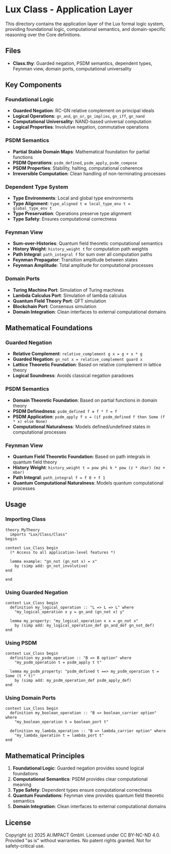 <!-- (c) 2025 AI.IMPACT GmbH. Licensed under CC BY-NC-ND 4.0. Provided "as is" without warranties. No patent rights granted. Not for safety-critical use. -->

# Lux Class - Application Layer

This directory contains the application layer of the Lux formal logic system, providing foundational logic, computational semantics, and domain-specific reasoning over the Core definitions.

## Files

- **Class.thy**: Guarded negation, PSDM semantics, dependent types, Feynman view, domain ports, computational universality

## Key Components

### Foundational Logic
- **Guarded Negation**: RC-GN relative complement on principal ideals
- **Logical Operations**: `gn_and`, `gn_or`, `gn_implies`, `gn_iff`, `gn_nand`
- **Computational Universality**: NAND-based universal computation
- **Logical Properties**: Involutive negation, commutative operations

### PSDM Semantics
- **Partial Stable Domain Maps**: Mathematical foundation for partial functions
- **PSDM Operations**: `psdm_defined`, `psdm_apply`, `psdm_compose`
- **PSDM Properties**: Stability, halting, computational coherence
- **Irreversible Computation**: Clean handling of non-terminating processes

### Dependent Type System
- **Type Environments**: Local and global type environments
- **Type Alignment**: `type_aligned t ≡ local_type_env t = global_type_env t`
- **Type Preservation**: Operations preserve type alignment
- **Type Safety**: Ensures computational correctness

### Feynman View
- **Sum-over-Histories**: Quantum field theoretic computational semantics
- **History Weight**: `history_weight t` for computation path weights
- **Path Integral**: `path_integral f` for sum over all computation paths
- **Feynman Propagator**: Transition amplitude between states
- **Feynman Amplitude**: Total amplitude for computational processes

### Domain Ports
- **Turing Machine Port**: Simulation of Turing machines
- **Lambda Calculus Port**: Simulation of lambda calculus
- **Quantum Field Theory Port**: QFT simulation
- **Blockchain Port**: Consensus simulation
- **Domain Integration**: Clean interfaces to external computational domains

## Mathematical Foundations

### Guarded Negation
- **Relative Complement**: `relative_complement g x = g + x * g`
- **Guarded Negation**: `gn_not x = relative_complement guard x`
- **Lattice Theoretic Foundation**: Based on relative complement in lattice theory
- **Logical Soundness**: Avoids classical negation paradoxes

### PSDM Semantics
- **Domain Theoretic Foundation**: Based on partial functions in domain theory
- **PSDM Definedness**: `psdm_defined f ≡ f * f = f`
- **PSDM Application**: `psdm_apply f x = (if psdm_defined f then Some (f * x) else None)`
- **Computational Naturalness**: Models defined/undefined states in computational processes

### Feynman View
- **Quantum Field Theoretic Foundation**: Based on path integrals in quantum field theory
- **History Weight**: `history_weight t = pow phi k * pow (z * zbar) (mz + mbar)`
- **Path Integral**: `path_integral f = f 0 + f 1`
- **Quantum Computational Naturalness**: Models quantum computational processes

## Usage

### Importing Class
```isabelle
theory MyTheory
  imports "Lux/Class/Class"
begin

context Lux_Class begin
  (* Access to all application-level features *)
  
  lemma example: "gn_not (gn_not x) = x"
    by (simp add: gn_not_involutive)
end

end
```

### Using Guarded Negation
```isabelle
context Lux_Class begin
  definition my_logical_operation :: "L => L => L" where
    "my_logical_operation x y = gn_and (gn_not x) y"
    
  lemma my_property: "my_logical_operation x x = gn_not x"
    by (simp add: my_logical_operation_def gn_and_def gn_not_def)
end
```

### Using PSDM
```isabelle
context Lux_Class begin
  definition my_psdm_operation :: "B => B option" where
    "my_psdm_operation t = psdm_apply t t"
    
  lemma my_psdm_property: "psdm_defined t ==> my_psdm_operation t = Some (t * t)"
    by (simp add: my_psdm_operation_def psdm_apply_def)
end
```

### Using Domain Ports
```isabelle
context Lux_Class begin
  definition my_boolean_operation :: "B => boolean_carrier option" where
    "my_boolean_operation t = boolean_port t"
    
  definition my_lambda_operation :: "B => lambda_carrier option" where
    "my_lambda_operation t = lambda_port t"
end
```

## Mathematical Principles

1. **Foundational Logic**: Guarded negation provides sound logical foundations
2. **Computational Semantics**: PSDM provides clear computational meaning
3. **Type Safety**: Dependent types ensure computational correctness
4. **Quantum Foundations**: Feynman view provides quantum field theoretic semantics
5. **Domain Integration**: Clean interfaces to external computational domains

## License

Copyright (c) 2025 AI.IMPACT GmbH. Licensed under CC BY-NC-ND 4.0. Provided "as is" without warranties. No patent rights granted. Not for safety-critical use.
